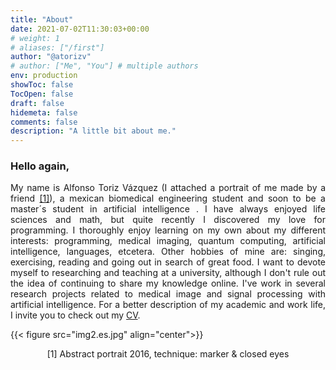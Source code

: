 ```yaml
---
title: "About"
date: 2021-07-02T11:30:03+00:00
# weight: 1
# aliases: ["/first"]
author: "@atorizv"
# author: ["Me", "You"] # multiple authors
env: production
showToc: false
TocOpen: false
draft: false
hidemeta: false
comments: false
description: "A little bit about me."
---
```

### Hello again,
<div style="text-align: justify"> 

My name is Alfonso Toriz Vázquez (I attached a portrait of me made by a friend <a href="#section1">[1]</a>), a mexican biomedical engineering student and soon to be a master´s student in artificial intelligence . I have always enjoyed life sciences and math, but quite recently I discovered my love for programming. I thoroughly enjoy learning on my own about my different interests: programming, medical imaging, quantum computing, artificial intelligence, languages, etcetera. Other hobbies of mine are: singing, exercising, reading and going out in search of great food. I want to devote myself to researching and teaching at a university, although I don't rule out the idea of continuing to share my knowledge online. I've work in several research projects related to medical image and signal processing with artificial intelligence. For a better description of my academic and work life, I invite you to check out my [CV](CV.pdf). 
</div>

{{< figure src="img2.es.jpg" align="center">}}
<div style="text-align: center">
<p id="section1">[1] Abstract portrait 2016, technique: marker & closed eyes</p>
</div>
